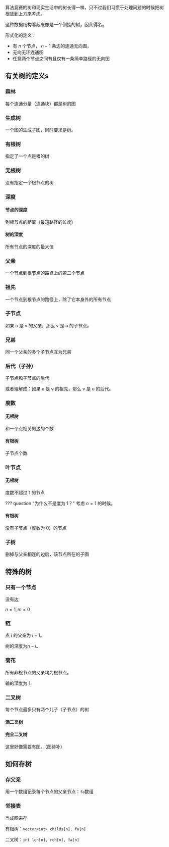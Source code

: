 算法竞赛的树和现实生活中的树长得一样，只不过我们习惯于处理问题的时候把树根放到上方来考虑。

这种数据结构看起来像是一个倒挂的树，因此得名。

形式化的定义：

-   有 $n$ 个节点， $n-1$ 条边的连通无向图，
-   无向无环连通图
-   任意两个节点之间有且仅有一条简单路径的无向图

## 有关树的定义s

### 森林

每个连通分量（连通块）都是树的图

### 生成树

一个图的生成子图，同时要求是树。

### 有根树

指定了一个点是根的树

### 无根树

没有指定一个根节点的树

### 深度

#### 节点的深度

到根节点的距离（最短路径的长度）

#### 树的深度

所有节点的深度的最大值

### 父亲

一个节点到根节点的路径上的第二个节点

### 祖先

一个节点到根节点的路径上，除了它本身外的所有节点

### 子节点

如果 u 是 v 的父亲，那么 v 是 u 的子节点。

### 兄弟

同一个父亲的多个子节点互为兄弟

### 后代（子孙）

子节点和子节点的后代

或者理解成：如果 u 是 v 的祖先，那么 v 是 u 的后代。

### 度数

#### 无根树

和一个点相关的边的个数

#### 有根树

子节点个数

### 叶节点

#### 无根树

度数不超过 1 的节点

??? question "为什么不是度为 1？"
    考虑 $n = 1$ 的时候。

#### 有根树

没有子节点（度数为 0）的节点

### 子树

删掉与父亲相连的边后，该节点所在的子图

## 特殊的树

### 只有一个节点

没有边

$n = 1, m = 0$

### 链

点 $i$ 的父亲为 $i - 1$。

树的深度为$n - i$。

### 菊花

所有非根节点的父亲均为根节点。

输的深度为 1.

### 二叉树

每个节点最多只有两个儿子（子节点）的树

#### 满二叉树

#### 完全二叉树

这里好像需要有图。（图待补）

## 如何存树

### 存父亲

用一个数组记录每个节点的父亲节点：`fa`数组

### 邻接表

当成图来存

有根树：`vector<int> childs[n], fa[n]`

二叉树：`int lch[n], rch[n], fa[n]`
